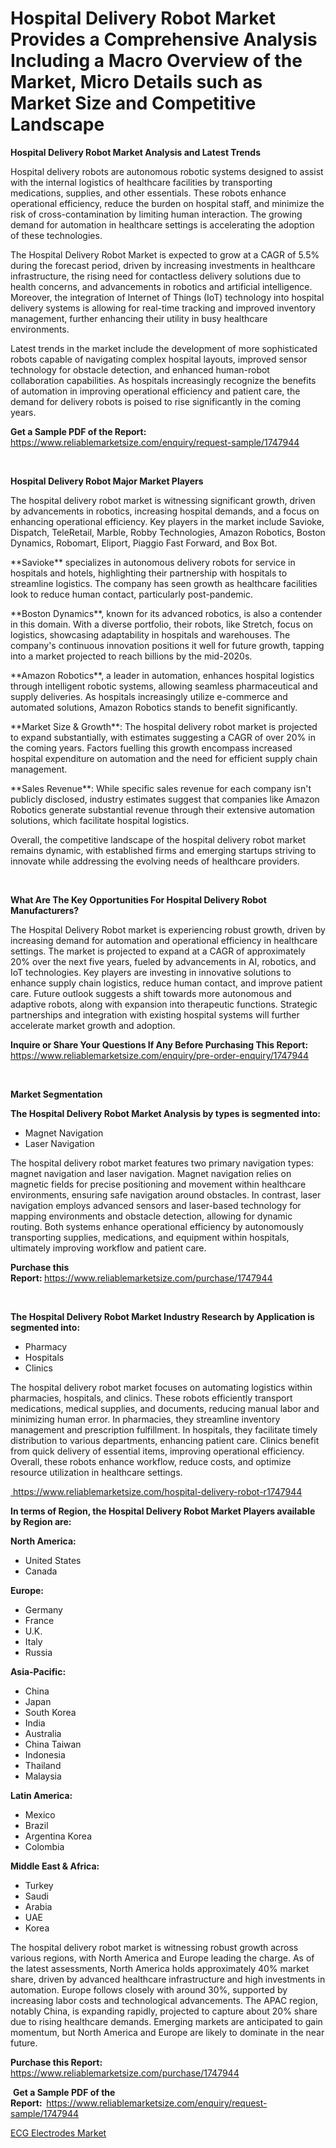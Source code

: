 <p><h1>Hospital Delivery Robot Market Provides a Comprehensive Analysis Including a Macro Overview of the Market, Micro Details such as Market Size and Competitive Landscape</h1></p><p><strong>Hospital Delivery Robot Market Analysis and Latest Trends</strong></p>
<p><p>Hospital delivery robots are autonomous robotic systems designed to assist with the internal logistics of healthcare facilities by transporting medications, supplies, and other essentials. These robots enhance operational efficiency, reduce the burden on hospital staff, and minimize the risk of cross-contamination by limiting human interaction. The growing demand for automation in healthcare settings is accelerating the adoption of these technologies.</p><p>The Hospital Delivery Robot Market is expected to grow at a CAGR of 5.5% during the forecast period, driven by increasing investments in healthcare infrastructure, the rising need for contactless delivery solutions due to health concerns, and advancements in robotics and artificial intelligence. Moreover, the integration of Internet of Things (IoT) technology into hospital delivery systems is allowing for real-time tracking and improved inventory management, further enhancing their utility in busy healthcare environments.</p><p>Latest trends in the market include the development of more sophisticated robots capable of navigating complex hospital layouts, improved sensor technology for obstacle detection, and enhanced human-robot collaboration capabilities. As hospitals increasingly recognize the benefits of automation in improving operational efficiency and patient care, the demand for delivery robots is poised to rise significantly in the coming years.</p></p>
<p><strong>Get a Sample PDF of the Report:&nbsp;</strong> <a href="https://www.reliablemarketsize.com/enquiry/request-sample/1747944?utm_campaign=2802&utm_medium=2&utm_source=Github&utm_content=ia&utm_term=03032025&utm_id=hospital-delivery-robot">https://www.reliablemarketsize.com/enquiry/request-sample/1747944</a></p>
<p>&nbsp;</p>
<p><strong>Hospital Delivery Robot Major Market Players</strong></p>
<p><p>The hospital delivery robot market is witnessing significant growth, driven by advancements in robotics, increasing hospital demands, and a focus on enhancing operational efficiency. Key players in the market include Savioke, Dispatch, TeleRetail, Marble, Robby Technologies, Amazon Robotics, Boston Dynamics, Robomart, Eliport, Piaggio Fast Forward, and Box Bot.</p><p>**Savioke** specializes in autonomous delivery robots for service in hospitals and hotels, highlighting their partnership with hospitals to streamline logistics. The company has seen growth as healthcare facilities look to reduce human contact, particularly post-pandemic. </p><p>**Boston Dynamics**, known for its advanced robotics, is also a contender in this domain. With a diverse portfolio, their robots, like Stretch, focus on logistics, showcasing adaptability in hospitals and warehouses. The company's continuous innovation positions it well for future growth, tapping into a market projected to reach billions by the mid-2020s.</p><p>**Amazon Robotics**, a leader in automation, enhances hospital logistics through intelligent robotic systems, allowing seamless pharmaceutical and supply deliveries. As hospitals increasingly utilize e-commerce and automated solutions, Amazon Robotics stands to benefit significantly.</p><p>**Market Size & Growth**: The hospital delivery robot market is projected to expand substantially, with estimates suggesting a CAGR of over 20% in the coming years. Factors fuelling this growth encompass increased hospital expenditure on automation and the need for efficient supply chain management.</p><p>**Sales Revenue**: While specific sales revenue for each company isn't publicly disclosed, industry estimates suggest that companies like Amazon Robotics generate substantial revenue through their extensive automation solutions, which facilitate hospital logistics.</p><p>Overall, the competitive landscape of the hospital delivery robot market remains dynamic, with established firms and emerging startups striving to innovate while addressing the evolving needs of healthcare providers.</p></p>
<p>&nbsp;</p>
<p><strong>What Are The Key Opportunities For Hospital Delivery Robot Manufacturers?</strong></p>
<p><p>The Hospital Delivery Robot market is experiencing robust growth, driven by increasing demand for automation and operational efficiency in healthcare settings. The market is projected to expand at a CAGR of approximately 20% over the next five years, fueled by advancements in AI, robotics, and IoT technologies. Key players are investing in innovative solutions to enhance supply chain logistics, reduce human contact, and improve patient care. Future outlook suggests a shift towards more autonomous and adaptive robots, along with expansion into therapeutic functions. Strategic partnerships and integration with existing hospital systems will further accelerate market growth and adoption.</p></p>
<p><strong>Inquire or Share Your Questions If Any Before Purchasing This Report:</strong> <a href="https://www.reliablemarketsize.com/enquiry/pre-order-enquiry/1747944?utm_campaign=2802&utm_medium=2&utm_source=Github&utm_content=ia&utm_term=03032025&utm_id=hospital-delivery-robot">https://www.reliablemarketsize.com/enquiry/pre-order-enquiry/1747944</a></p>
<p>&nbsp;</p>
<p><strong>Market Segmentation</strong></p>
<p><strong>The Hospital Delivery Robot Market Analysis by types is segmented into:</strong></p>
<p><ul><li>Magnet Navigation</li><li>Laser Navigation</li></ul></p>
<p><p>The hospital delivery robot market features two primary navigation types: magnet navigation and laser navigation. Magnet navigation relies on magnetic fields for precise positioning and movement within healthcare environments, ensuring safe navigation around obstacles. In contrast, laser navigation employs advanced sensors and laser-based technology for mapping environments and obstacle detection, allowing for dynamic routing. Both systems enhance operational efficiency by autonomously transporting supplies, medications, and equipment within hospitals, ultimately improving workflow and patient care.</p></p>
<p><strong>Purchase this Report:&nbsp;</strong><a href="https://www.reliablemarketsize.com/purchase/1747944?utm_campaign=2802&utm_medium=2&utm_source=Github&utm_content=ia&utm_term=03032025&utm_id=hospital-delivery-robot">https://www.reliablemarketsize.com/purchase/1747944</a></p>
<p>&nbsp;</p>
<p><strong>The Hospital Delivery Robot Market Industry Research by Application is segmented into:</strong></p>
<p><ul><li>Pharmacy</li><li>Hospitals</li><li>Clinics</li></ul></p>
<p><p>The hospital delivery robot market focuses on automating logistics within pharmacies, hospitals, and clinics. These robots efficiently transport medications, medical supplies, and documents, reducing manual labor and minimizing human error. In pharmacies, they streamline inventory management and prescription fulfillment. In hospitals, they facilitate timely distribution to various departments, enhancing patient care. Clinics benefit from quick delivery of essential items, improving operational efficiency. Overall, these robots enhance workflow, reduce costs, and optimize resource utilization in healthcare settings.</p></p>
<p><a href="https://www.reliablemarketsize.com/hospital-delivery-robot-r1747944?utm_campaign=2802&utm_medium=2&utm_source=Github&utm_content=ia&utm_term=03032025&utm_id=hospital-delivery-robot">&nbsp;https://www.reliablemarketsize.com/hospital-delivery-robot-r1747944</a></p>
<p><strong>In terms of Region, the Hospital Delivery Robot Market Players available by Region are:</strong></p>
<p>
    <p> <strong> North America: </strong>
        <ul>
            <li>United States</li>
            <li>Canada</li>
        </ul>
        </p> 
    <p> <strong> Europe: </strong>
        <ul>
            <li>Germany</li>
            <li>France</li>
            <li>U.K.</li>
            <li>Italy</li>
            <li>Russia</li>
        </ul>
        </p> 
    <p> <strong> Asia-Pacific: </strong>
        <ul>
            <li>China</li>
            <li>Japan</li>
            <li>South Korea</li>
            <li>India</li>
            <li>Australia</li>
            <li>China Taiwan</li>
            <li>Indonesia</li>
            <li>Thailand</li>
            <li>Malaysia</li>
        </ul>
        </p> 
    <p> <strong> Latin America: </strong>
        <ul>
            <li>Mexico</li>
            <li>Brazil</li>
            <li>Argentina Korea</li>
            <li>Colombia</li>
        </ul>
        </p> 
    <p> <strong> Middle East & Africa: </strong>
        <ul>
            <li>Turkey</li>
            <li>Saudi</li>
            <li>Arabia</li>
            <li>UAE</li>
            <li>Korea</li>
        </ul>
    </p>
    </p>
<p><p>The hospital delivery robot market is witnessing robust growth across various regions, with North America and Europe leading the charge. As of the latest assessments, North America holds approximately 40% market share, driven by advanced healthcare infrastructure and high investments in automation. Europe follows closely with around 30%, supported by increasing labor costs and technological advancements. The APAC region, notably China, is expanding rapidly, projected to capture about 20% share due to rising healthcare demands. Emerging markets are anticipated to gain momentum, but North America and Europe are likely to dominate in the near future.</p></p>
<p><strong>Purchase this Report: </strong><a href="https://www.reliablemarketsize.com/purchase/1747944?utm_campaign=2802&utm_medium=2&utm_source=Github&utm_content=ia&utm_term=03032025&utm_id=hospital-delivery-robot">https://www.reliablemarketsize.com/purchase/1747944</a></p>
<p>&nbsp;<strong>Get a Sample PDF of the Report:&nbsp;&nbsp;</strong><a href="https://www.reliablemarketsize.com/enquiry/request-sample/1747944?utm_campaign=2802&utm_medium=2&utm_source=Github&utm_content=ia&utm_term=03032025&utm_id=hospital-delivery-robot">https://www.reliablemarketsize.com/enquiry/request-sample/1747944</a></p>
<p><strong></strong></p>
<p><p><a href="https://github.com/shopovdjondo/Market-Research-Report-List-1/blob/main/ecg-electrodes-market.md?utm_campaign=2802&utm_medium=2&utm_source=Github&utm_content=ia&utm_term=03032025&utm_id=hospital-delivery-robot">ECG Electrodes Market</a></p></p>